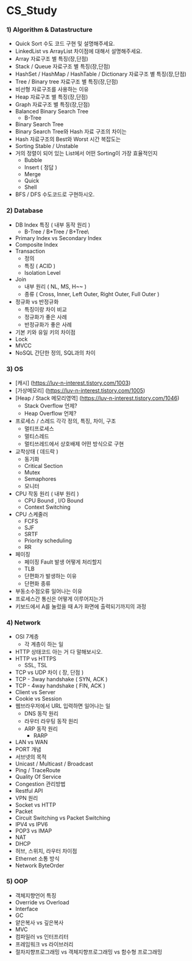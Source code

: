 # CS_Study

### 1) Algorithm & Datastructure

- Quick Sort 수도 코드 구현 및 설명해주세요.
- LinkedList vs ArrayList 차이점에 대해서 설명해주세요.
- Array 자료구조 별 특징(장,단점)
- Stack / Queue 자료구조 별 특징(장,단점)
- HashSet / HashMap / HashTable / Dictionary 자료구조 별 특징(장,단점)
- Tree / Binary tree 자료구조 별 특징(장,단점)
- 비선형 자료구조를 사용하는 이유
- Heap 자료구조 별 특징(장,단점)
- Graph 자료구조 별 특징(장,단점)
- Balanced Binary Search Tree
  - B-Tree
- Binary Search Tree
- Binary Search Tree와 Hash 자료 구조의 차이는
- Hash 자료구조의 Best와 Worst 시간 복잡도는
- Sorting Stable / Unstable
- 거의 정렬이 되어 있는 List에서 어떤 Sorting이 가장 효율적인지
  - Bubble
  - Insert ( 정답 )
  - Merge
  - Quick
  - Shell
- BFS / DFS 수도코드로 구현하시오.

### 2) Database

- DB Index 특징 ( 내부 동작 원리 )
  - B-Tree / B*Tree / B+Tree\
- Primary Index vs Secondary Index
- Composite Index
- Transaction
  - 정의
  - 특징 ( ACID )
  - Isolation Level
- Join
  - 내부 원리 ( NL, MS, H~~ )
  - 종류 ( Cross, Inner, Left Outer, Right Outer, Full Outer )
- 정규화 vs 반정규화
  - 특징이랑 차이 비교
  - 정규화가 좋은 사례
  - 반정규화가 좋은 사례
- 기본 키와 유일 키의 차이점
- Lock
- MVCC
- NoSQL 간단한 정의, SQL과의 차이

### 3) OS

- [캐시] (https://luv-n-interest.tistory.com/1003)
- [가상메모리] (https://luv-n-interest.tistory.com/1005)
- [Heap / Stack 메모리영역] (https://luv-n-interest.tistory.com/1046)
  - Stack Overflow 언제?
  - Heap Overflow 언제?
- 프로세스 / 스레드 각각 정의, 특징, 차이, 구조
  - 멀티프로세스
  - 멀티스레드
  - 멀티쓰레드에서 상호배제 어떤 방식으로 구현
- 교착상태 ( 데드락 )
  - 동기화
  - Critical Section
  - Mutex
  - Semaphores
  - 모니터
- CPU 작동 원리 ( 내부 원리 )
  - CPU Bound , I/O Bound
  - Context Switching
- CPU 스케줄러
  - FCFS
  - SJF
  - SRTF
  - Priority scheduling
  - RR
- 페이징
  - 페이징 Fault 발생 어떻게 처리할지
  - TLB
  - 단편화가 발생하는 이유
  - 단편화 종류
- 부동소수점오류 일어나는 이유
- 프로세스간 통신은 어떻게 이루어지는가
- 키보드에서 A를 눌렀을 때 A가 화면에 출력되기까지의 과정

### 4) Network

- OSI 7계층
  - 각 계층이 하는 일
- HTTP 상태코드 아는 거 다 말해보시오.
- HTTP vs HTTPS
  - SSL, TSL
- TCP vs UDP 차이 ( 장, 단점 )
- TCP - 3way handshake ( SYN, ACK )
- TCP - 4way handshake ( FIN, ACK )
- Client vs Server
- Cookie vs Session
- 웹브라우저에서 URL 입력하면 일어나는 일
  - DNS 동작 원리
  - 라우터 라우팅 동작 원리
  - ARP 동작 원리
    - RARP
- LAN vs WAN
- PORT 개념
- 서브넷의 목적
- Unicast / Multicast / Broadcast
- Ping / TraceRoute
- Quality Of Service
- Congestion 관리방법
- Restful API
- VPN 원리
- Socket vs HTTP
- Packet
- Circuit Switching vs Packet Switching
- IPV4 vs IPV6
- POP3 vs IMAP
- NAT
- DHCP
- 허브, 스위치, 라우터 차이점
- Ethernet 소통 방식
- Network ByteOrder

### 5) OOP

- 객체지향언어 특징
- Override vs Overload
- Interface
- GC
- 얕은복사 vs 깊은복사
- MVC
- 컴파일러 vs 인터프리터
- 프레임워크 vs 라이브러리
- 절차지향프로그래밍 vs 객체지향프로그래밍 vs 함수형 프로그래밍
